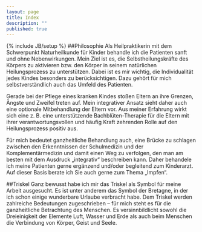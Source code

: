 ```yaml
---
layout: page
title: Index
description: ""
published: true
---
```


{% include JB/setup %}
##Philosophie
Als Heilpraktikerin mit dem Schwerpunkt Naturheilkunde für Kinder behandle ich die Patienten sanft und ohne Nebenwirkungen. Mein Ziel ist es, die Selbstheilungskräfte des Körpers zu aktivieren bzw. den Körper in seinem natürlichen Heilungsprozess zu unterstützen. Dabei ist es mir wichtig, die Individualität jedes Kindes besonders zu berücksichtigen. Dazu gehört für mich selbstverständlich auch das Umfeld des Patienten.

Gerade bei der Pflege eines kranken Kindes stoßen Eltern an ihre Grenzen, Ängste und Zweifel treten auf. Mein integrativer Ansatz sieht daher  auch eine optionale Mitbehandlung der Eltern vor. Aus meiner Erfahrung wirkt sich eine z. B. eine unterstützende Bachblüten-Therapie für die Eltern mit ihrer verantwortungsvollen und häufig Kraft zehrenden Rolle auf den Heilungsprozess positiv aus. 

Für mich bedeutet ganzheitliche Behandlung auch, eine Brücke zu schlagen zwischen den Erkenntnissen der Schulmedizin und der Komplementärmedizin und damit einen Weg zu verfolgen, den man am besten mit dem Ausdruck „integrativ“ beschreiben kann.  Daher behandele ich meine Patienten gerne ergänzend und/oder begleitend zum Kinderarzt. Auf dieser Basis berate ich Sie auch gerne zum Thema „Impfen“.

##Triskel 
Ganz bewusst habe ich mir das Triskel als Symbol für meine Arbeit ausgesucht. Es ist unter anderem das Symbol der Bretagne, in der ich schon einige wunderbare Urlaube verbracht habe. 
Dem Triskel werden zahlreiche Bedeutungen zugeschrieben – für mich steht es für die ganzheitliche Betrachtung des Menschen. Es  versinnbildlicht sowohl die Dreieinigkeit der Elemente Luft, Wasser und Erde als auch beim Menschen die Verbindung von Körper, Geist und Seele. 